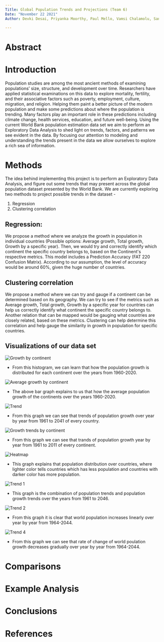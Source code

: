 ```yaml
---
Title: Global Population Trends and Projections (Team 6)
Date: "November 22 2021"
Author: Devki Desai, Priyanka Moorthy, Paul Mello, Vamsi Chalamolu, San José State University

---
```


# Abstract

# Introduction
Population studies are among the most ancient methods of examining populations’ size, structure, and development over time. Researchers have applied statistical examinations on this data to explore mortality, fertility, and their associative factors such as poverty, employment, culture, migration, and religion. Helping them paint a better picture of the modern population and make some predictions about where the population is trending. Many factors play an important role in these predictions including climate change, health services, education, and future well-being. 
Using the current World Bank population estimation data set we aim to perform an Exploratory Data Analysis to shed light on trends, factors, and patterns we see evident in the data. By focusing our attention to modeling and understanding the trends present in the data we allow ourselves to explore a rich sea of information.

# Methods
The idea behind implementing this project is to perform an Exploratory Data Analysis, and figure out some trends that may present across the global population dataset presented by the World Bank. We are currently exploring two methods to project possible trends in the dataset - 
1. Regression
2. Clustering correlation

## Regression:
We propose a method where we analyze the growth in population in individual countries (Possible options: Average growth, Total growth, Growth by a specific year). Then, we would try and correctly identify which continent the specific country belongs to, based on the Continent's respective metrics. This model includes a Prediction Accuracy (FAT 220 Confusion Matrix). According to our assumption, the level of accuracy would be around 60%, given the huge number of countries.

## Clustering correlation
We propose a method where we can try and gauge if a continent can be determined based on its geography. We can try to see if the metrics such as Average growth, Total growth, Growth by a specific year for countries can help us correctly identify what continent the specific country belongs to. Another relation that can be mapped would be gauging what countries are closely related, based on these metrics. Clustering can help determine this correlation and help gauge the similarity in growth in population for specific countries. 

## Visualizations of our data set


![Growth by continent](https://user-images.githubusercontent.com/78130620/142963621-549022c2-8a6c-4e73-bc00-a36257d09991.png)
- From this histogram, we can learn that how the population growth is distributed for each continent over the years from 1960-2020.

![Average growth by continent](https://user-images.githubusercontent.com/78130620/142963637-9699f037-d0a8-49e3-a3bd-b4f83e748a39.png)
- The above bar graph explains to us that how the average population growth of the continents over the years 1960-2020.

![Trend](https://user-images.githubusercontent.com/78130620/142963653-c7d9522f-6fee-4b5f-b789-185029967757.png)
- From this graph we can see that trends of population growth over year by year from 1961 to 2041 of every country.

![Growth trends by continent](https://user-images.githubusercontent.com/78130620/142963661-77d558ba-49a3-4bc5-aacf-a8db7e9544db.png)
- From this graph we can see that trands of population growth year by year from 1961 to 2011 of every continent.

![Heatmap](https://user-images.githubusercontent.com/78130620/142963672-01c259b8-e3cf-416c-a246-ea7510d2ea33.png)
- This graph explains that population distribution over countries, where lighter color tells countries which has less population and countries with darker color has more population.

![Trend 1](https://user-images.githubusercontent.com/78130620/142963682-3101d4d1-81be-4d7d-af1f-5054922894f0.png)
- This graph is the combination of population trends and population growth trends over the years from 1961 to 2046.

![Trend 2](https://user-images.githubusercontent.com/78130620/142963692-ffe62d49-72ce-494d-8346-5a21bd8a7227.png)
- From this graph it is clear that world population increases linearly over year by year from 1964-2044.

![Trend 4](https://user-images.githubusercontent.com/78130620/142963705-3a697049-1abe-439a-8d4c-0caa9bcb98dd.png)
- From this graph we can see that rate of change of world poulation growth decreases gradually over year by year from 1964-2044.

# Comparisons

# Example Analysis

# Conclusions


# References
